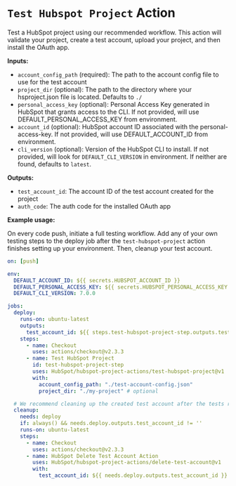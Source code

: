# `Test Hubspot Project` Action

Test a HubSpot project using our recommended workflow. This action will validate your project, create a test account, upload your project, and then install the OAuth app.

**Inputs:**

- `account_config_path` (required): The path to the account config file to use for the test account
- `project_dir` (optional): The path to the directory where your hsproject.json file is located. Defaults to `./`
- `personal_access_key` (optional): Personal Access Key generated in HubSpot that grants access to the CLI. If not provided, will use DEFAULT_PERSONAL_ACCESS_KEY from environment.
- `account_id` (optional): HubSpot account ID associated with the personal-access-key. If not provided, will use DEFAULT_ACCOUNT_ID from environment.
- `cli_version` (optional): Version of the HubSpot CLI to install. If not provided, will look for `DEFAULT_CLI_VERSION` in environment. If neither are found, defaults to `latest`.

**Outputs:**

- `test_account_id`: The account ID of the test account created for the project
- `auth_code`: The auth code for the installed OAuth app

**Example usage:**

On every code push, initiate a full testing workflow. Add any of your own testing steps to the deploy job after the `test-hubspot-project` action finishes setting up your environment. Then, cleanup your test account.

```yaml
on: [push]

env:
  DEFAULT_ACCOUNT_ID: ${{ secrets.HUBSPOT_ACCOUNT_ID }}
  DEFAULT_PERSONAL_ACCESS_KEY: ${{ secrets.HUBSPOT_PERSONAL_ACCESS_KEY }}
  DEFAULT_CLI_VERSION: 7.0.0

jobs:
  deploy:
    runs-on: ubuntu-latest
    outputs:
      test_account_id: ${{ steps.test-hubspot-project-step.outputs.test_account_id }}
    steps:
      - name: Checkout
        uses: actions/checkout@v2.3.3
      - name: Test HubSpot Project
        id: test-hubspot-project-step
        uses: HubSpot/hubspot-project-actions/test-hubspot-project@v1
        with:
          account_config_path: "./test-account-config.json"
          project_dir: "./my-project" # optional

  # We recommend cleaning up the created test account after the tests run
  cleanup:
    needs: deploy
    if: always() && needs.deploy.outputs.test_account_id != ''
    runs-on: ubuntu-latest
    steps:
      - name: Checkout
        uses: actions/checkout@v2.3.3
      - name: HubSpot Delete Test Account Action
        uses: HubSpot/hubspot-project-actions/delete-test-account@v1
        with:
          test_account_id: ${{ needs.deploy.outputs.test_account_id }}
```
